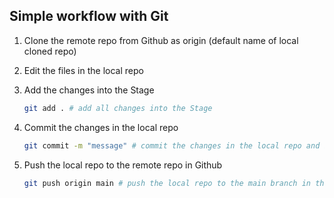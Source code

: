 ## Simple workflow with Git
1. Clone the remote repo from Github as origin (default name of local cloned repo)
2. Edit the files in the local repo
3. Add the changes into the Stage
   
    ```sh
    git add . # add all changes into the Stage
    ```

4. Commit the changes in the local repo
   
    ```sh
    git commit -m "message" # commit the changes in the local repo and indicate the changes with the variable message
    ```

5. Push the local repo to the remote repo in Github
   
    ```sh
    git push origin main # push the local repo to the main branch in the remote repo
    ```
 

